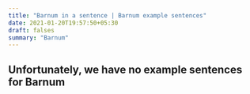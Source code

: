 ```yaml
---
title: "Barnum in a sentence | Barnum example sentences"
date: 2021-01-20T19:57:50+05:30
draft: falses
summary: "Barnum"
---
```

## Unfortunately, we have no example sentences for Barnum                 
